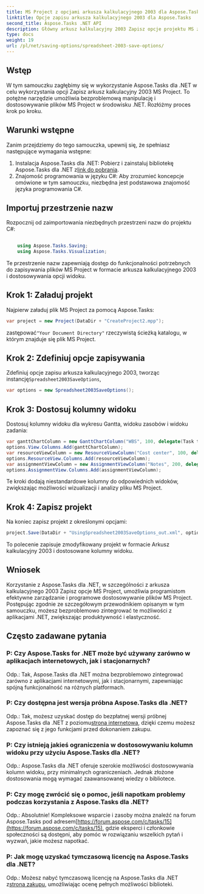```yaml
---
title: MS Project z opcjami arkusza kalkulacyjnego 2003 dla Aspose.Tasks
linktitle: Opcje zapisu arkusza kalkulacyjnego 2003 dla Aspose.Tasks
second_title: Aspose.Tasks .NET API
description: Główny arkusz kalkulacyjny 2003 Zapisz opcje projektu MS za pomocą Aspose.Tasks dla .NET. Bezproblemowo dostosowuj i zapisuj programowo pliki MS Project.
type: docs
weight: 19
url: /pl/net/saving-options/spreadsheet-2003-save-options/
---
```

## Wstęp
W tym samouczku zagłębimy się w wykorzystanie Aspose.Tasks dla .NET w celu wykorzystania opcji Zapisz arkusz kalkulacyjny 2003 MS Project. To potężne narzędzie umożliwia bezproblemową manipulację i dostosowywanie plików MS Project w środowisku .NET. Rozłóżmy proces krok po kroku.
## Warunki wstępne
Zanim przejdziemy do tego samouczka, upewnij się, że spełniasz następujące wymagania wstępne:
1.  Instalacja Aspose.Tasks dla .NET: Pobierz i zainstaluj bibliotekę Aspose.Tasks dla .NET z[link do pobrania](https://releases.aspose.com/tasks/net/).
2. Znajomość programowania w języku C#: Aby zrozumieć koncepcje omówione w tym samouczku, niezbędna jest podstawowa znajomość języka programowania C#.

## Importuj przestrzenie nazw
Rozpocznij od zaimportowania niezbędnych przestrzeni nazw do projektu C#:
```csharp
    
    using Aspose.Tasks.Saving;
    using Aspose.Tasks.Visualization;
```
Te przestrzenie nazw zapewniają dostęp do funkcjonalności potrzebnych do zapisywania plików MS Project w formacie arkusza kalkulacyjnego 2003 i dostosowywania opcji widoku.
## Krok 1: Załaduj projekt
Najpierw załaduj plik MS Project za pomocą Aspose.Tasks:
```csharp
var project = new Project(DataDir + "CreateProject2.mpp");
```
 zastępować`"Your Document Directory"` rzeczywistą ścieżką katalogu, w którym znajduje się plik MS Project.
## Krok 2: Zdefiniuj opcje zapisywania
 Zdefiniuj opcje zapisu arkusza kalkulacyjnego 2003, tworząc instancję`Spreadsheet2003SaveOptions`,
```csharp
var options = new Spreadsheet2003SaveOptions();
```
## Krok 3: Dostosuj kolumny widoku
Dostosuj kolumny widoku dla wykresu Gantta, widoku zasobów i widoku zadania:
```csharp
var ganttChartColumn = new GanttChartColumn("WBS", 100, delegate(Task task) { return task.Get(Tsk.WBS); });
options.View.Columns.Add(ganttChartColumn);
var resourceViewColumn = new ResourceViewColumn("Cost center", 100, delegate(Resource resource) { return resource.Get(Rsc.CostCenter); });
options.ResourceView.Columns.Add(resourceViewColumn);
var assignmentViewColumn = new AssignmentViewColumn("Notes", 200, delegate(ResourceAssignment assignment) { return assignment.Get(Asn.NotesText); });
options.AssignmentView.Columns.Add(assignmentViewColumn);
```
Te kroki dodają niestandardowe kolumny do odpowiednich widoków, zwiększając możliwości wizualizacji i analizy pliku MS Project.
## Krok 4: Zapisz projekt
Na koniec zapisz projekt z określonymi opcjami:
```csharp
project.Save(DataDir + "UsingSpreadsheet2003SaveOptions_out.xml", options);
```
To polecenie zapisuje zmodyfikowany projekt w formacie Arkusz kalkulacyjny 2003 i dostosowane kolumny widoku.

## Wniosek
Korzystanie z Aspose.Tasks dla .NET, w szczególności z arkusza kalkulacyjnego 2003 Zapisz opcje MS Project, umożliwia programistom efektywne zarządzanie i programowe dostosowywanie plików MS Project. Postępując zgodnie ze szczegółowym przewodnikiem opisanym w tym samouczku, możesz bezproblemowo zintegrować te możliwości z aplikacjami .NET, zwiększając produktywność i elastyczność.

## Często zadawane pytania
### P: Czy Aspose.Tasks for .NET może być używany zarówno w aplikacjach internetowych, jak i stacjonarnych?
Odp.: Tak, Aspose.Tasks dla .NET można bezproblemowo zintegrować zarówno z aplikacjami internetowymi, jak i stacjonarnymi, zapewniając spójną funkcjonalność na różnych platformach.
### P: Czy dostępna jest wersja próbna Aspose.Tasks dla .NET?
 Odp.: Tak, możesz uzyskać dostęp do bezpłatnej wersji próbnej Aspose.Tasks dla .NET z poziomu[strona internetowa](https://releases.aspose.com/), dzięki czemu możesz zapoznać się z jego funkcjami przed dokonaniem zakupu.
### P: Czy istnieją jakieś ograniczenia w dostosowywaniu kolumn widoku przy użyciu Aspose.Tasks dla .NET?
Odp.: Aspose.Tasks dla .NET oferuje szerokie możliwości dostosowywania kolumn widoku, przy minimalnych ograniczeniach. Jednak złożone dostosowania mogą wymagać zaawansowanej wiedzy o bibliotece.
### P: Czy mogę zwrócić się o pomoc, jeśli napotkam problemy podczas korzystania z Aspose.Tasks dla .NET?
 Odp.: Absolutnie! Kompleksowe wsparcie i zasoby można znaleźć na forum Aspose.Tasks pod adresem[https://forum.aspose.com/c/tasks/15](https://forum.aspose.com/c/tasks/15), gdzie eksperci i członkowie społeczności są dostępni, aby pomóc w rozwiązaniu wszelkich pytań i wyzwań, jakie możesz napotkać.
### P: Jak mogę uzyskać tymczasową licencję na Aspose.Tasks dla .NET?
 Odp.: Możesz nabyć tymczasową licencję na Aspose.Tasks dla .NET z[strona zakupu](https://purchase.aspose.com/temporary-license/), umożliwiając ocenę pełnych możliwości biblioteki.